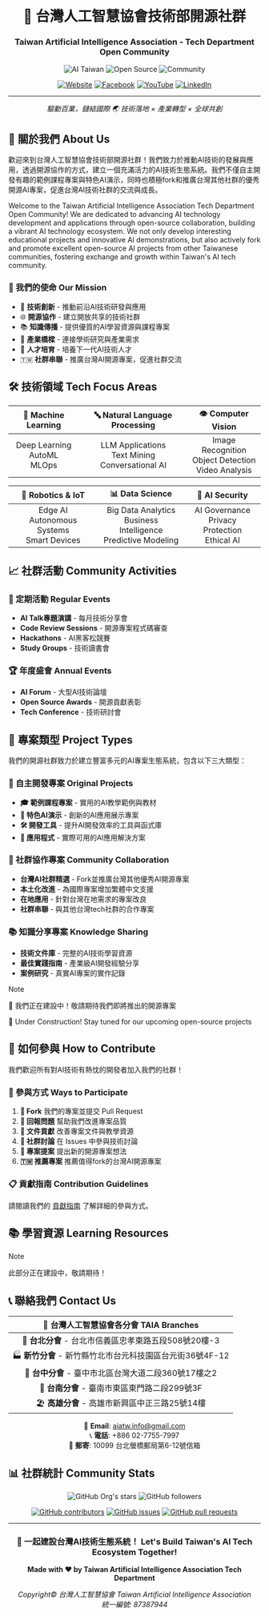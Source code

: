 <div align="center">

# 🤖 台灣人工智慧協會技術部開源社群
### Taiwan Artificial Intelligence Association - Tech Department Open Community

<img src="https://img.shields.io/badge/AI-Taiwan-blue?style=for-the-badge&logo=artificial-intelligence&logoColor=white" alt="AI Taiwan"/>
<img src="https://img.shields.io/badge/Open-Source-green?style=for-the-badge&logo=opensource&logoColor=white" alt="Open Source"/>
<img src="https://img.shields.io/badge/Community-Driven-orange?style=for-the-badge&logo=github&logoColor=white" alt="Community"/>

[![Website](https://img.shields.io/badge/Website-aiatw.org-blue?style=flat-square&logo=globe)](https://www.aiatw.org/)
[![Facebook](https://img.shields.io/badge/Facebook-TaiwanAIAssociation-1877F2?style=flat-square&logo=facebook)](https://www.facebook.com/TaiwanAIAssociation)
[![YouTube](https://img.shields.io/badge/YouTube-TaiwanAIAssociation-red?style=flat-square&logo=youtube)](https://www.youtube.com/@TaiwanAIAssociation)
[![LinkedIn](https://img.shields.io/badge/LinkedIn-aiatw-0077B5?style=flat-square&logo=linkedin)](https://www.linkedin.com/company/aiatw)

---

*驅動百業，鏈結國際 🌏 技術落地 × 產業轉型 × 全球共創*

</div>

## 🚀 關於我們 About Us

歡迎來到台灣人工智慧協會技術部開源社群！我們致力於推動AI技術的發展與應用，透過開源協作的方式，建立一個充滿活力的AI技術生態系統。我們不僅自主開發有趣的範例課程專案與特色AI演示，同時也積極fork和推廣台灣其他社群的優秀開源AI專案，促進台灣AI技術社群的交流與成長。

Welcome to the Taiwan Artificial Intelligence Association Tech Department Open Community! We are dedicated to advancing AI technology development and applications through open-source collaboration, building a vibrant AI technology ecosystem. We not only develop interesting educational projects and innovative AI demonstrations, but also actively fork and promote excellent open-source AI projects from other Taiwanese communities, fostering exchange and growth within Taiwan's AI tech community.

### 🎯 我們的使命 Our Mission

- 🔬 **技術創新** - 推動前沿AI技術研發與應用
- 🌐 **開源協作** - 建立開放共享的技術社群
- 📚 **知識傳播** - 提供優質的AI學習資源與課程專案
- 🤝 **產業橋樑** - 連接學術研究與產業需求
- 🌟 **人才培育** - 培養下一代AI技術人才
- 🇹🇼 **社群串聯** - 推廣台灣AI開源專案，促進社群交流

## 🛠️ 技術領域 Tech Focus Areas

<div align="center">

| 🧠 Machine Learning | 🔤 Natural Language Processing | 👁️ Computer Vision |
|:---:|:---:|:---:|
| Deep Learning<br/>AutoML<br/>MLOps | LLM Applications<br/>Text Mining<br/>Conversational AI | Image Recognition<br/>Object Detection<br/>Video Analysis |

| 🤖 Robotics & IoT | 📊 Data Science | 🔐 AI Security |
|:---:|:---:|:---:|
| Edge AI<br/>Autonomous Systems<br/>Smart Devices | Big Data Analytics<br/>Business Intelligence<br/>Predictive Modeling | AI Governance<br/>Privacy Protection<br/>Ethical AI |

</div>

## 📈 社群活動 Community Activities

### 🎤 定期活動 Regular Events
- **AI Talk專題演講** - 每月技術分享會
- **Code Review Sessions** - 開源專案程式碼審查
- **Hackathons** - AI黑客松競賽
- **Study Groups** - 技術讀書會

### 🏆 年度盛會 Annual Events
- **AI Forum** - 大型AI技術論壇
- **Open Source Awards** - 開源貢獻表彰
- **Tech Conference** - 技術研討會

## 🌟 專案類型 Project Types

我們的開源社群致力於建立豐富多元的AI專案生態系統，包含以下三大類型：

### 🔧 自主開發專案 Original Projects
- **🎓 範例課程專案** - 實用的AI教學範例與教材
- **🚀 特色AI演示** - 創新的AI應用展示專案
- **🛠️ 開發工具** - 提升AI開發效率的工具與函式庫
- **📱 應用程式** - 實際可用的AI應用解決方案

### 🍴 社群協作專案 Community Collaboration
- **台灣AI社群精選** - Fork並推廣台灣其他優秀AI開源專案
- **本土化改進** - 為國際專案增加繁體中文支援
- **在地應用** - 針對台灣在地需求的專案改良
- **社群串聯** - 與其他台灣tech社群的合作專案

### 📚 知識分享專案 Knowledge Sharing
- **技術文件庫** - 完整的AI技術學習資源
- **最佳實踐指南** - 產業級AI開發經驗分享
- **案例研究** - 真實AI專案的實作記錄

> [!NOTE]
> 🚧 我們正在建設中！敬請期待我們即將推出的開源專案
> 
> 🚧 Under Construction! Stay tuned for our upcoming open-source projects

## 🤝 如何參與 How to Contribute

我們歡迎所有對AI技術有熱忱的開發者加入我們的社群！

### 💝 參與方式 Ways to Participate

1. **🍴 Fork** 我們的專案並提交 Pull Request
2. **🐛 回報問題** 幫助我們改進專案品質
3. **📖 文件貢獻** 改善專案文件與教學資源
4. **💬 社群討論** 在 Issues 中參與技術討論
5. **🎯 專案提案** 提出新的開源專案想法
6. **🇹🇼 推薦專案** 推薦值得fork的台灣AI開源專案

### 📋 貢獻指南 Contribution Guidelines

請閱讀我們的 [貢獻指南](CONTRIBUTING.md) 了解詳細的參與方式。

## 📚 學習資源 Learning Resources

> [!NOTE]  
> 此部分正在建設中，敬請期待！

## 📞 聯絡我們 Contact Us

<div align="center">

| 🏢 台灣人工智慧協會各分會 TAIA Branches |
|:---:|
| 🌆 **台北分會** - 台北市信義區忠孝東路五段508號20樓-3 |
| 🏭 **新竹分會** - 新竹縣竹北市台元科技園區台元街36號4F-12 |
| 🌃 **台中分會** - 臺中市北區台灣大道二段360號17樓之2 |
| 🌴 **台南分會** - 臺南市東區東門路二段299號3F |
| 🏖️ **高雄分會** - 高雄市新興區中正三路25號14樓 |

📧 **Email**: [aiatw.info@gmail.com](mailto:aiatw.info@gmail.com)  
📞 **電話**: +886 02-7755-7997  
📮 **郵寄**: 10099 台北螢橋郵局第6-12號信箱

</div>

## 📊 社群統計 Community Stats

<div align="center">

![GitHub Org's stars](https://img.shields.io/github/stars/TAIA-Tech-Department-Open-Community?style=social)
![GitHub followers](https://img.shields.io/github/followers/TAIA-Tech-Department-Open-Community?style=social)

[![GitHub contributors](https://img.shields.io/github/contributors/TAIA-Tech-Department-Open-Community/.github?color=green)](https://github.com/TAIA-Tech-Department-Open-Community/.github/graphs/contributors)
[![GitHub issues](https://img.shields.io/github/issues/TAIA-Tech-Department-Open-Community/.github)](https://github.com/TAIA-Tech-Department-Open-Community/.github/issues)
[![GitHub pull requests](https://img.shields.io/github/issues-pr/TAIA-Tech-Department-Open-Community/.github)](https://github.com/TAIA-Tech-Department-Open-Community/.github/pulls)

</div>

---

<div align="center">

### 🌈 一起建設台灣AI技術生態系統！ Let's Build Taiwan's AI Tech Ecosystem Together!

**Made with ❤️ by Taiwan Artificial Intelligence Association Tech Department**

*Copyright© 台灣人工智慧協會 Taiwan Artificial Intelligence Association*  
*統一編號: 87387944*

</div>
